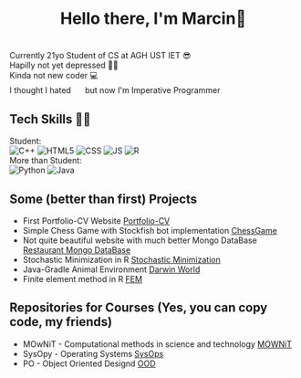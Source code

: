 <head>
  <link rel="stylesheet" type='text/css' href="https://cdn.jsdelivr.net/gh/devicons/devicon@latest/devicon.min.css" />

</head>

<body>
  
# <h1 align="center">**Hello there, I'm Marcin**:wave:<h1>  
  Currently 21yo Student of CS at AGH UST IET :sunglasses:  
  Hapilly not yet depressed 🤠🤠  
  Kinda not new coder :computer: <br>
  I thought I hated <img src="https://cdn.jsdelivr.net/gh/devicons/devicon@latest/icons/c/c-original.svg" height=17 width=17 /> but now I'm Imperative Programmer


## Tech Skills 👨‍💻
  Student: <br>
    ![C++](https://img.shields.io/badge/c++-%2300599C.svg?style=for-the-badge&logo=c%2B%2B&logoColor=white)
    ![HTML5](https://img.shields.io/badge/HTML5-E34F26?style=for-the-badge&logo=html5&logoColor=white)
    ![CSS](https://img.shields.io/badge/CSS3-1572B6?style=for-the-badge&logo=css3&logoColor=white)
    ![JS](https://img.shields.io/badge/JavaScript-323330?style=for-the-badge&logo=javascript&logoColor=F7DF1E)
    ![R](https://img.shields.io/badge/r-%23276DC3.svg?style=for-the-badge&logo=r&logoColor=white)<br>
  More than Student: <br>
    ![Python](https://img.shields.io/badge/Python-3776AB?style=for-the-badge&logo=python&logoColor=FFD43B)
    ![Java](https://img.shields.io/badge/Java-ED8B00?style=for-the-badge&logo=openjdk&logoColor=white)
  

## Some (better than first) Projects 

- First Portfolio-CV Website [Portfolio-CV](https://github.com/Fisieekk/Portfolio-CV)
- Simple Chess Game with Stockfish bot implementation [ChessGame](https://github.com/Fisieekk/ChessGame)
- Not quite beautiful website with much better Mongo DataBase [Restaurant Mongo DataBase](https://github.com/Fisieekk/Restaurant_Mongo_DataBase)
- Stochastic Minimization in R [Stochastic Minimization](https://github.com/Fisieekk/Stochastic_Minimization)
- Java-Gradle Animal Environment [Darwin World](https://github.com/Fisieekk/Java_Gradle_Environment-Darwin_World)
- Finite element method in R [FEM](https://github.com/Fisieekk/FEM_Differential_calculus-R)

## Repositories for Courses (Yes, you can copy code, my friends)

- MOwNiT - Computational methods in science and technology [MOWNiT](https://github.com/Fisieekk/MOwNiT)
- SysOpy - Operating Systems [SysOps](https://github.com/Fisieekk/SysOps)
- PO - Object Oriented Designd [OOD](https://github.com/Fisieekk/Object_Oriented_Design)

</body>
